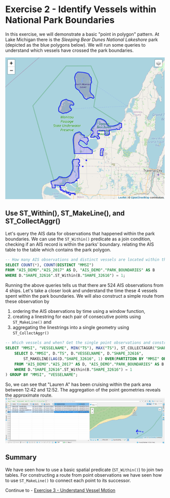 # Exercise 2 - Identify Vessels within National Park Boundaries

In this exercise, we will demonstrate a basic "point in polygon" pattern. At Lake Michigan there is the *Sleeping Bear Dunes National Lakeshore* park (depicted as the blue polygons below). We will run some queries to understand which vessels have crossed the park boundaries.

![](images/national_park.png)

## Use ST_Within(), ST_MakeLine(), and ST_CollectAggr()<a name="subex1"></a>

Let's query the AIS data for observations that happened within the park boundaries. We can use the `ST_Within()` predicate as a join condition, checking if an AIS record is within the parks' boundary. relating the AIS table to the table which contains the park polygon.

```SQL
-- How many AIS observations and distinct vessels are located within the park boundaries?
SELECT COUNT(*), COUNT(DISTINCT "MMSI")
FROM "AIS_DEMO"."AIS_2017" AS D, "AIS_DEMO"."PARK_BOUNDARIES" AS B
WHERE D."SHAPE_32616".ST_Within(B."SHAPE_32616") = 1;
```

Running the above queries tells us that there are 524 AIS observations from 4 ships. Let's take a closer look and understand the time these 4 vessels spent within the park boundaries. We will also construct a simple route from these observation by
1. ordering the AIS observations by time using a window function,
2. creating a linestring for each pair of consecutive points using `ST_MakeLine()` and
3. aggregating the linestrings into a single geometry using `ST_CollectAggr()`

```SQL
-- Which vessels and when? Get the single point observations and construct a simple route.
SELECT "MMSI", "VESSELNAME", MIN("TS"), MAX("TS"), ST_COLLECTAGGR("SHAPE_32616") AS "OBSERVATIONS", ST_COLLECTAGGR("LINE_32616") AS "ROUTE" FROM (
	SELECT D."MMSI", D."TS", D."VESSELNAME", D."SHAPE_32616",
		ST_MAKELINE(LAG(D."SHAPE_32616", 1) OVER(PARTITION BY "MMSI" ORDER BY "TS"), D."SHAPE_32616") AS "LINE_32616"
	FROM "AIS_DEMO"."AIS_2017" AS D, "AIS_DEMO"."PARK_BOUNDARIES" AS B
	WHERE D."SHAPE_32616".ST_Within(B."SHAPE_32616") = 1
) GROUP BY "MMSI", "VESSELNAME";
```
So, we can see that "Lauren A" has been cruising within the park area between 12:42 and 12:52. The aggregation of the point geometries reveals the approximate route.
<br>![](images/lauren_a.png)

## Summary

We have seen how to use a basic spatial predicate (`ST_Within()`) to join two tables. For constructing a route from point observations we have seen how to use `ST_MakeLine()` to connect each point to its successor.

Continue to - [Exercise 3 - Understand Vessel Motion](../ex3/README.md)
